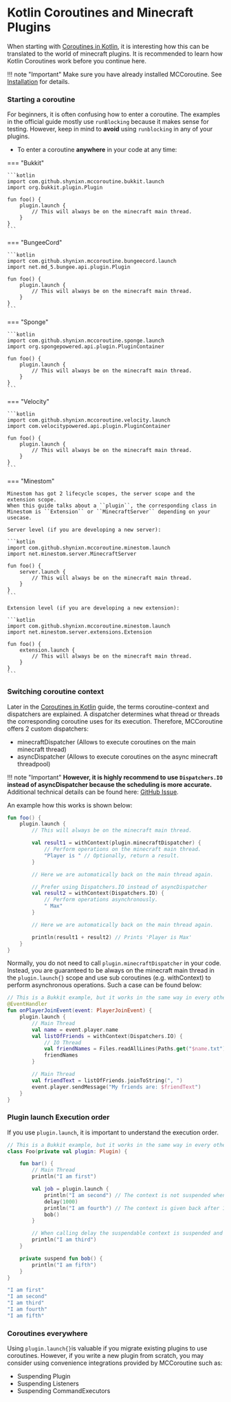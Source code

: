 # Kotlin Coroutines and Minecraft Plugins

When starting with [Coroutines in Kotlin](https://kotlinlang.org/docs/coroutines-basics.html), it is interesting
how this can be translated to the world of minecraft plugins. It is recommended to learn how Kotlin Coroutines work
before you continue here.

!!! note "Important"
    Make sure you have already installed MCCoroutine. See [Installation](/gettingstarted) for details.

### Starting a coroutine

For beginners, it is often confusing how to enter a coroutine. The examples in the official guide mostly
use ``runBlocking``
because it makes sense for testing. However, keep in mind to **avoid** using ``runblocking`` in any of your plugins.

* To enter a coroutine **anywhere** in your code at any time:

=== "Bukkit"

    ```kotlin
    import com.github.shynixn.mccoroutine.bukkit.launch
    import org.bukkit.plugin.Plugin

    fun foo() {
        plugin.launch {
            // This will always be on the minecraft main thread.
        }
    }
    ```

=== "BungeeCord"

    ```kotlin
    import com.github.shynixn.mccoroutine.bungeecord.launch
    import net.md_5.bungee.api.plugin.Plugin

    fun foo() {
        plugin.launch {
            // This will always be on the minecraft main thread.
        }
    }
    ```

=== "Sponge"

    ```kotlin
    import com.github.shynixn.mccoroutine.sponge.launch
    import org.spongepowered.api.plugin.PluginContainer

    fun foo() {
        plugin.launch {
            // This will always be on the minecraft main thread.
        }
    }
    ```

=== "Velocity"

    ```kotlin
    import com.github.shynixn.mccoroutine.velocity.launch
    import com.velocitypowered.api.plugin.PluginContainer

    fun foo() {
        plugin.launch {
            // This will always be on the minecraft main thread.
        }
    }
    ```

=== "Minestom"

    Minestom has got 2 lifecycle scopes, the server scope and the extension scope.
    When this guide talks about a ``plugin``, the corresponding class in Minestom is ``Extension`` or ``MinecraftServer`` depending on your usecase.

    Server level (if you are developing a new server):

    ```kotlin
    import com.github.shynixn.mccoroutine.minestom.launch
    import net.minestom.server.MinecraftServer

    fun foo() {
        server.launch {
            // This will always be on the minecraft main thread.
        }
    }
    ```   

    Extension level (if you are developing a new extension): 

    ```kotlin
    import com.github.shynixn.mccoroutine.minestom.launch
    import net.minestom.server.extensions.Extension

    fun foo() {
        extension.launch {
            // This will always be on the minecraft main thread.
        }
    }
    ```   


### Switching coroutine context

Later in the [Coroutines in Kotlin](https://kotlinlang.org/docs/coroutine-context-and-dispatchers.html) guide, the terms
coroutine-context and dispatchers are explained.
A dispatcher determines what thread or threads the corresponding coroutine uses for its execution. Therefore,
MCCoroutine offers 2 custom dispatchers:

* minecraftDispatcher (Allows to execute coroutines on the main minecraft thread)
* asyncDispatcher (Allows to execute coroutines on the async minecraft threadpool)

!!! note "Important"
    **However, it is highly recommend to use ``Dispatchers.IO`` instead of asyncDispatcher because the scheduling is more
    accurate.**
    Additional technical details can be found here: [GitHub Issue](https://github.com/Shynixn/MCCoroutine/issues/87).

An example how this works is shown below:

```kotlin
fun foo() {
    plugin.launch {
        // This will always be on the minecraft main thread.

        val result1 = withContext(plugin.minecraftDispatcher) {
            // Perform operations on the minecraft main thread.
            "Player is " // Optionally, return a result.
        }

        // Here we are automatically back on the main thread again.

        // Prefer using Dispatchers.IO instead of asyncDispatcher 
        val result2 = withContext(Dispatchers.IO) {
            // Perform operations asynchronously.
            " Max"
        }

        // Here we are automatically back on the main thread again.

        println(result1 + result2) // Prints 'Player is Max'
    }
}
```

Normally, you do not need to call ``plugin.minecraftDispatcher`` in your code. Instead, you are guaranteed to be always
on the minecraft main thread
in the ``plugin.launch{}`` scope and use sub coroutines (e.g. withContext) to perform asynchronous operations. Such a
case can be found below:

```kotlin
// This is a Bukkit example, but it works in the same way in every other framework.
@EventHandler
fun onPlayerJoinEvent(event: PlayerJoinEvent) {
    plugin.launch {
        // Main Thread
        val name = event.player.name
        val listOfFriends = withContext(Dispatchers.IO) {
            // IO Thread
            val friendNames = Files.readAllLines(Paths.get("$name.txt"))
            friendNames
        }

        // Main Thread
        val friendText = listOfFriends.joinToString(", ")
        event.player.sendMessage("My friends are: $friendText")
    }
}

```

### Plugin launch Execution order

If you use ``plugin.launch``, it is important to understand the execution order.

````kotlin
// This is a Bukkit example, but it works in the same way in every other framework.
class Foo(private val plugin: Plugin) {

    fun bar() {
        // Main Thread
        println("I am first")

        val job = plugin.launch {
            println("I am second") // The context is not suspended when switching to the same suspendable context.
            delay(1000)
            println("I am fourth") // The context is given back after 1000 milliseconds and continuous here.
            bob()
        }

        // When calling delay the suspendable context is suspended and the original context immediately continuous here.
        println("I am third")
    }

    private suspend fun bob() {
        println("I am fifth")
    }
}
````

````kotlin
"I am first"
"I am second"
"I am third"
"I am fourth"
"I am fifth"
````

### Coroutines everywhere

Using ``plugin.launch{}``is valuable if you migrate existing plugins to use coroutines. However, if you write a new
plugin from scratch, you may consider using
convenience integrations provided by MCCoroutine such as:

* Suspending Plugin
* Suspending Listeners
* Suspending CommandExecutors










